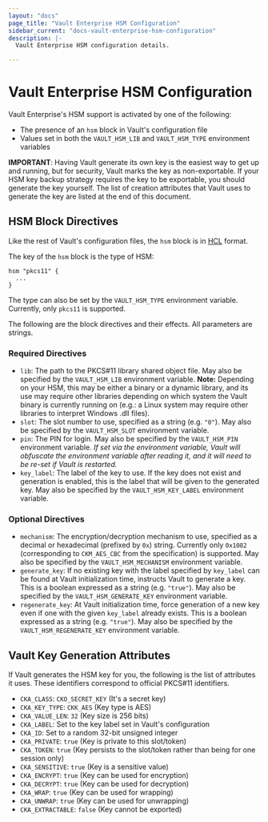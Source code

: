```yaml
---
layout: "docs"
page_title: "Vault Enterprise HSM Configuration"
sidebar_current: "docs-vault-enterprise-hsm-configuration"
description: |-
  Vault Enterprise HSM configuration details.

---
```


# Vault Enterprise HSM Configuration

Vault Enterprise's HSM support is activated by one of the following:

* The presence of an `hsm` block in Vault's configuration file
* Values set in both the `VAULT_HSM_LIB` and `VAULT_HSM_TYPE` environment
  variables

**IMPORTANT**: Having Vault generate its own key is the easiest way to get up
and running, but for security, Vault marks the key as non-exportable. If your
HSM key backup strategy requires the key to be exportable, you should generate
the key yourself. The list of creation attributes that Vault uses to generate
the key are listed at the end of this document.

## HSM Block Directives

Like the rest of Vault's configuration files, the `hsm` block is in
[HCL](https://github.com/hashicorp/hcl) format.

The key of the `hsm` block is the type of HSM:

```hcl
hsm "pkcs11" {
  ...
}
```

The type can also be set by the `VAULT_HSM_TYPE` environment variable.
Currently, only `pkcs11` is supported.

The following are the block directives and their effects. All parameters are
strings.

### Required Directives

 * `lib`: The path to the PKCS#11 library shared object file. May also be
   specified by the `VAULT_HSM_LIB` environment variable. **Note:** Depending 
   on your HSM, this may be either a binary or a dynamic library, and its use
   may require other libraries depending on which system the Vault binary is 
   currently running on (e.g.: a Linux system may require other libraries to
   interpret Windows .dll files). 
 * `slot`: The slot number to use, specified as a string (e.g. `"0"`). May also
   be specified by the `VAULT_HSM_SLOT` environment variable.
 * `pin`: The PIN for login. May also be specified by the `VAULT_HSM_PIN`
   environment variable. _If set via the environment variable, Vault will
   obfuscate the environment variable after reading it, and it will need to be
   re-set if Vault is restarted._
 * `key_label`: The label of the key to use. If the key does not exist and
   generation is enabled, this is the label that will be given to the generated
   key. May also be specified by the `VAULT_HSM_KEY_LABEL` environment
   variable.

### Optional Directives

 * `mechanism`: The encryption/decryption mechanism to use, specified as a
   decimal or hexadecimal (prefixed by `0x`) string. Currently only `0x1082`
   (corresponding to `CKM_AES_CBC` from the specification) is supported. May
   also be specified by the `VAULT_HSM_MECHANISM` environment variable.
 * `generate_key`: If no existing key with the label specified by `key_label`
   can be found at Vault initialization time, instructs Vault to generate a
   key. This is a boolean expressed as a string (e.g. `"true"`). May also be
   specified by the `VAULT_HSM_GENERATE_KEY` environment variable.
 * `regenerate_key`: At Vault initialization time, force generation of a new
   key even if one with the given `key_label` already exists. This is a boolean
   expressed as a string (e.g. `"true"`). May also be specified by the
   `VAULT_HSM_REGENERATE_KEY` environment variable.

## Vault Key Generation Attributes

If Vault generates the HSM key for you, the following is the list of attributes
it uses. These identifiers correspond to official PKCS#11 identifiers.

* `CKA_CLASS`: `CKO_SECRET_KEY` (It's a secret key)
* `CKA_KEY_TYPE`: `CKK_AES` (Key type is AES)
* `CKA_VALUE_LEN`: `32` (Key size is 256 bits)
* `CKA_LABEL`: Set to the key label set in Vault's configuration
* `CKA_ID`: Set to a random 32-bit unsigned integer
* `CKA_PRIVATE`: `true` (Key is private to this slot/token)
* `CKA_TOKEN`: `true` (Key persists to the slot/token rather than being for one
  session only)
* `CKA_SENSITIVE`: `true` (Key is a sensitive value)
* `CKA_ENCRYPT`: `true` (Key can be used for encryption)
* `CKA_DECRYPT`: `true` (Key can be used for decryption)
* `CKA_WRAP`: `true` (Key can be used for wrapping)
* `CKA_UNWRAP`: `true` (Key can be used for unwrapping)
* `CKA_EXTRACTABLE`: `false` (Key cannot be exported)
